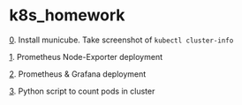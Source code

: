 # k8s_homework

[0](0_screenshot). Install municube. Take screenshot of `kubectl cluster-info`

[1](1_node-exporter). Prometheus Node-Exporter deployment

[2](2_grafana). Prometheus & Grafana deployment

[3](3_pod_count). Python script to count pods in cluster